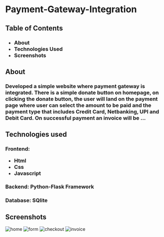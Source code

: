 # Payment-Gateway-Integration  
## Table of Contents
### <ul><li>About</li><li>Technologies Used</li><li>Screenshots</li></ul>
## About 
### Developed a simple website where payment gateway is integrated. There is a simple donate button on homepage, on clicking the donate button, the user will land on the payment page where user can select the amount to be paid and the payment type that includes Credit Card, Netbanking, UPI and Debit Card. On successful payment an invoice will be …  
## Technologies used 
### Frontend:<br> <ul><li>Html</li><li>Css</li><li>Javascript</li></ul>
### Backend: Python-Flask Framework 
### Database: SQlite  
## Screenshots 
![home](https://user-images.githubusercontent.com/92630714/218831459-ee8affd5-fe1e-4467-9ffa-3262095ae3c6.png)
![form](https://user-images.githubusercontent.com/92630714/218831493-e5e26e6f-7c56-4f5b-b0a0-be596d5ef84c.png)
![checkout](https://user-images.githubusercontent.com/92630714/218832480-16a0f610-c567-445c-943a-90ec09bf1541.png)
![invoice](https://user-images.githubusercontent.com/92630714/218832517-75341e78-a4cc-424e-8d1d-911b47aea905.png)

